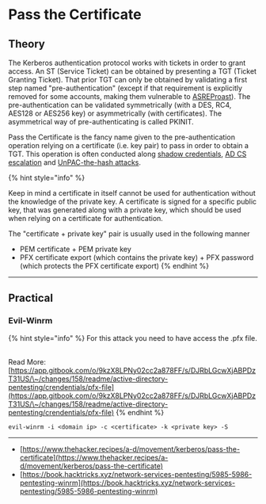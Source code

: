 # Pass the Certificate

## Theory

The Kerberos authentication protocol works with tickets in order to grant access. An ST (Service Ticket) can be obtained by presenting a TGT (Ticket Granting Ticket). That prior TGT can only be obtained by validating a first step named "pre-authentication" (except if that requirement is explicitly removed for some accounts, making them vulnerable to [ASREProast](https://www.thehacker.recipes/a-d/movement/kerberos/asreproast)). The pre-authentication can be validated symmetrically (with a DES, RC4, AES128 or AES256 key) or asymmetrically (with certificates). The asymmetrical way of pre-authenticating is called PKINIT.

Pass the Certificate is the fancy name given to the pre-authentication operation relying on a certificate (i.e. key pair) to pass in order to obtain a TGT. This operation is often conducted along [shadow credentials](https://www.thehacker.recipes/a-d/movement/kerberos/shadow-credentials), [AD CS escalation](https://www.thehacker.recipes/a-d/movement/ad-cs) and [UnPAC-the-hash attacks](https://www.thehacker.recipes/a-d/movement/kerberos/unpac-the-hash).

{% hint style="info" %}


Keep in mind a certificate in itself cannot be used for authentication without the knowledge of the private key. A certificate is signed for a specific public key, that was generated along with a private key, which should be used when relying on a certificate for authentication.

The "certificate + private key" pair is usually used in the following manner

* PEM certificate + PEM private key
* PFX certificate export (which contains the private key) + PFX password (which protects the PFX certificate export)
{% endhint %}



***

## Practical

### Evil-Winrm

{% hint style="info" %}
For this attack you need to have access the .pfx file.

\
Read More: [https://app.gitbook.com/o/9kzX8LPNy02cc2a878FF/s/DJRbLGcwXjABPDzT31US/\~/changes/158/readme/active-directory-pentesting/crendentials/pfx-file](https://app.gitbook.com/o/9kzX8LPNy02cc2a878FF/s/DJRbLGcwXjABPDzT31US/\~/changes/158/readme/active-directory-pentesting/crendentials/pfx-file)
{% endhint %}

```
evil-winrm -i <domain ip> -c <certificate> -k <private key> -S
```





***

* [https://www.thehacker.recipes/a-d/movement/kerberos/pass-the-certificate](https://www.thehacker.recipes/a-d/movement/kerberos/pass-the-certificate)
* [https://book.hacktricks.xyz/network-services-pentesting/5985-5986-pentesting-winrm](https://book.hacktricks.xyz/network-services-pentesting/5985-5986-pentesting-winrm)
